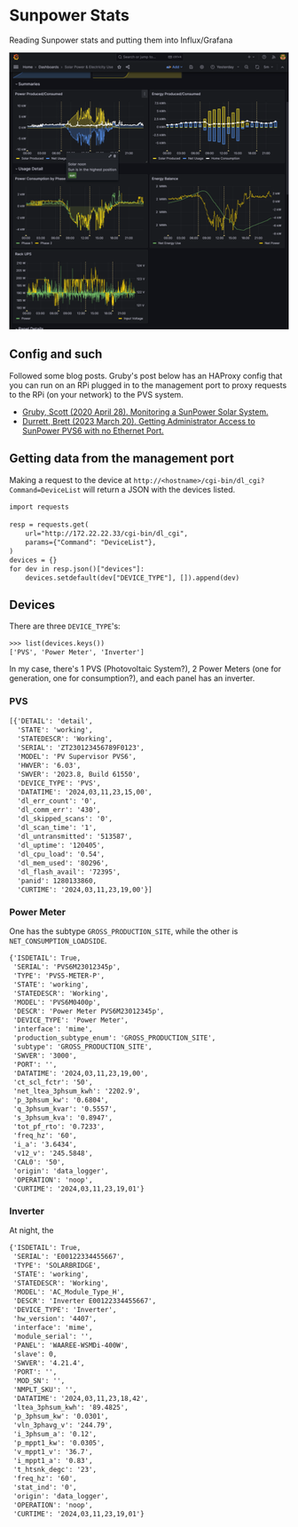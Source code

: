# Sunpower Stats

Reading Sunpower stats and putting them into Influx/Grafana

![Screenshot of Grafana Dashboard](./grafana.png)

## Config and such

Followed some blog posts. Gruby's post below has an HAProxy config that you can run on an RPi plugged in to the management port to proxy requests to the RPi (on your network) to the PVS system.

* [Gruby, Scott (2020 April 28). Monitoring a SunPower Solar System.](https://blog.gruby.com/2020/04/28/monitoring-a-sunpower-solar-system/)
* [Durrett, Brett (2023 March 20). Getting Administrator Access to SunPower PVS6 with no Ethernet Port.](https://brett.durrett.net/getting-administrator-access-to-sunpower-pvs6-with-no-ethernet-port/)


## Getting data from the management port

Making a request to the device at `http://<hostname>/cgi-bin/dl_cgi?Command=DeviceList` will return a JSON with the devices listed.

```
import requests

resp = requests.get(
    url="http://172.22.22.33/cgi-bin/dl_cgi",
    params={"Command": "DeviceList"},
)
devices = {}
for dev in resp.json()["devices"]:
    devices.setdefault(dev["DEVICE_TYPE"], []).append(dev)
```

## Devices

There are three `DEVICE_TYPE`'s:
```
>>> list(devices.keys())
['PVS', 'Power Meter', 'Inverter']
```

In my case, there's 1 PVS (Photovoltaic System?), 2 Power Meters (one for generation, one for consumption?), and each panel has an inverter.

### PVS

```
[{'DETAIL': 'detail',
  'STATE': 'working',
  'STATEDESCR': 'Working',
  'SERIAL': 'ZT230123456789F0123',
  'MODEL': 'PV Supervisor PVS6',
  'HWVER': '6.03',
  'SWVER': '2023.8, Build 61550',
  'DEVICE_TYPE': 'PVS',
  'DATATIME': '2024,03,11,23,15,00',
  'dl_err_count': '0',
  'dl_comm_err': '430',
  'dl_skipped_scans': '0',
  'dl_scan_time': '1',
  'dl_untransmitted': '513587',
  'dl_uptime': '120405',
  'dl_cpu_load': '0.54',
  'dl_mem_used': '80296',
  'dl_flash_avail': '72395',
  'panid': 1280133860,
  'CURTIME': '2024,03,11,23,19,00'}]
```

### Power Meter

One has the subtype `GROSS_PRODUCTION_SITE`, while the other is `NET_CONSUMPTION_LOADSIDE`.

```
{'ISDETAIL': True,
 'SERIAL': 'PVS6M23012345p',
 'TYPE': 'PVS5-METER-P',
 'STATE': 'working',
 'STATEDESCR': 'Working',
 'MODEL': 'PVS6M0400p',
 'DESCR': 'Power Meter PVS6M23012345p',
 'DEVICE_TYPE': 'Power Meter',
 'interface': 'mime',
 'production_subtype_enum': 'GROSS_PRODUCTION_SITE',
 'subtype': 'GROSS_PRODUCTION_SITE',
 'SWVER': '3000',
 'PORT': '',
 'DATATIME': '2024,03,11,23,19,00',
 'ct_scl_fctr': '50',
 'net_ltea_3phsum_kwh': '2202.9',
 'p_3phsum_kw': '0.6804',
 'q_3phsum_kvar': '0.5557',
 's_3phsum_kva': '0.8947',
 'tot_pf_rto': '0.7233',
 'freq_hz': '60',
 'i_a': '3.6434',
 'v12_v': '245.5848',
 'CAL0': '50',
 'origin': 'data_logger',
 'OPERATION': 'noop',
 'CURTIME': '2024,03,11,23,19,01'}
```

### Inverter

At night, the

```
{'ISDETAIL': True,
 'SERIAL': 'E00122334455667',
 'TYPE': 'SOLARBRIDGE',
 'STATE': 'working',
 'STATEDESCR': 'Working',
 'MODEL': 'AC_Module_Type_H',
 'DESCR': 'Inverter E00122334455667',
 'DEVICE_TYPE': 'Inverter',
 'hw_version': '4407',
 'interface': 'mime',
 'module_serial': '',
 'PANEL': 'WAAREE-WSMDi-400W',
 'slave': 0,
 'SWVER': '4.21.4',
 'PORT': '',
 'MOD_SN': '',
 'NMPLT_SKU': '',
 'DATATIME': '2024,03,11,23,18,42',
 'ltea_3phsum_kwh': '89.4825',
 'p_3phsum_kw': '0.0301',
 'vln_3phavg_v': '244.79',
 'i_3phsum_a': '0.12',
 'p_mppt1_kw': '0.0305',
 'v_mppt1_v': '36.7',
 'i_mppt1_a': '0.83',
 't_htsnk_degc': '23',
 'freq_hz': '60',
 'stat_ind': '0',
 'origin': 'data_logger',
 'OPERATION': 'noop',
 'CURTIME': '2024,03,11,23,19,01'}
```
